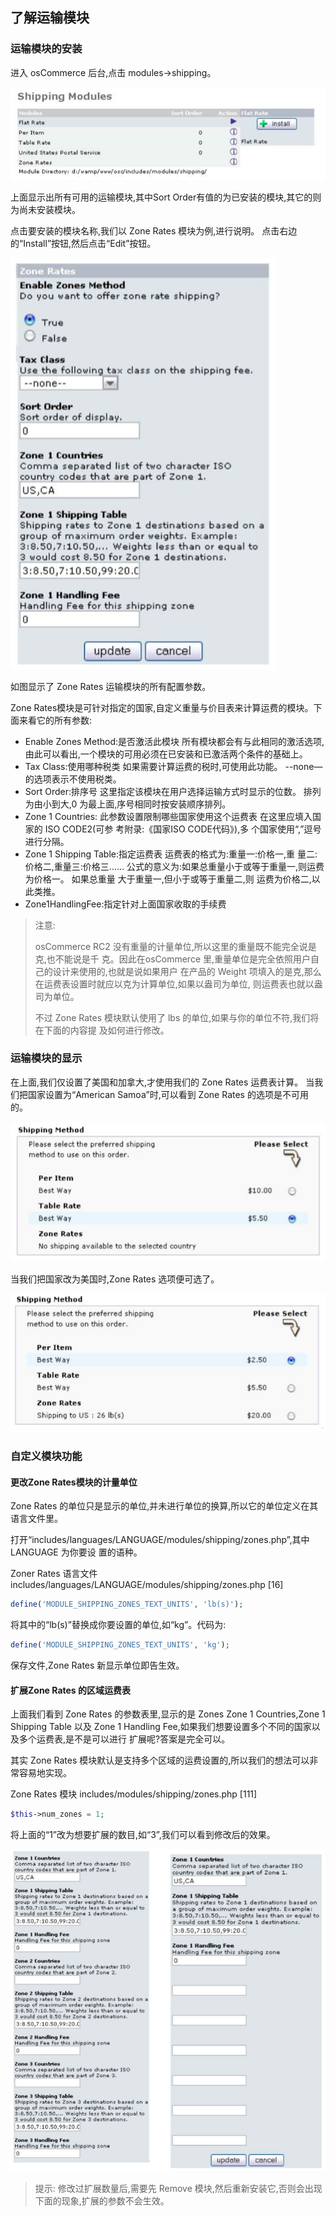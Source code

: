 ## 了解运输模块

### 运输模块的安装

进入 osCommerce 后台,点击 modules->shipping。

![](imgs/2.1-shipping-modules.png)

上面显示出所有可用的运输模块,其中Sort Order有值的为已安装的模块,其它的则为尚未安装模块。

点击要安装的模块名称,我们以 Zone Rates 模块为例,进行说明。 点击右边的“Install”按钮,然后点击“Edit”按钮。

![](imgs/2.1-zone-rates.png)

如图显示了 Zone Rates 运输模块的所有配置参数。

Zone Rates模块是可针对指定的国家,自定义重量与价目表来计算运费的模块。下面来看它的所有参数:

- Enable Zones Method:是否激活此模块
    所有模块都会有与此相同的激活选项,由此可以看出,一个模块的可用必须在已安装和已激活两个条件的基础上。
- Tax Class:使用哪种税类
    如果需要计算运费的税时,可使用此功能。
    --none—的选项表示不使用税类。
- Sort Order:排序号
    这里指定该模块在用户选择运输方式时显示的位数。
    排列为由小到大,0 为最上面,序号相同时按安装顺序排列。
- Zone 1 Countries: 此参数设置限制哪些国家使用这个运费表
    在这里应填入国家的 ISO CODE2(可参 考附录:《国家ISO CODE代码》),多 个国家使用“,”逗号进行分隔。
- Zone 1 Shipping Table:指定运费表
    运费表的格式为:重量一:价格一,重 量二:价格二,重量三:价格三...... 公式的意义为:如果总重量小于或等于重量一,则运费为价格一。
    如果总重量 大于重量一,但小于或等于重量二,则 运费为价格二,以此类推。
- Zone1HandlingFee:指定针对上面国家收取的手续费


> 注意:
> 
> osCommerce RC2 没有重量的计量单位,所以这里的重量既不能完全说是克,也不能说是千 克。因此在osCommerce 里,重量单位是完全依照用户自己的设计来使用的,也就是说如果用户 在产品的 Weight 项填入的是克,那么在运费表设置时就应以克为计算单位,如果以盎司为单位, 则运费表也就以盎司为单位。
> 
> 不过 Zone Rates 模块默认使用了 lbs 的单位,如果与你的单位不符,我们将在下面的内容提 及如何进行修改。

### 运输模块的显示

在上面,我们仅设置了美国和加拿大,才使用我们的 Zone Rates 运费表计算。
当我们把国家设置为“American Samoa”时,可以看到 Zone Rates 的选项是不可用的。

![](imgs/2.1-shipping-method-1.png)

当我们把国家改为美国时,Zone Rates 选项便可选了。

![](imgs/2.1-shipping-method-2.png)

### 自定义模块功能

#### 更改Zone Rates模块的计量单位

Zone Rates 的单位只是显示的单位,并未进行单位的换算,所以它的单位定义在其语言文件里。 

打开“includes/languages/LANGUAGE/modules/shipping/zones.php”,其中 LANGUAGE 为你要设 置的语种。

Zoner Rates 语言文件 includes/languages/LANGUAGE/modules/shipping/zones.php [16]

```php
define('MODULE_SHIPPING_ZONES_TEXT_UNITS', 'lb(s)');
```

将其中的“lb(s)”替换成你要设置的单位,如“kg”。代码为: 

```php
define('MODULE_SHIPPING_ZONES_TEXT_UNITS', 'kg');
```

保存文件,Zone Rates 新显示单位即告生效。


#### 扩展Zone Rates 的区域运费表

上面我们看到 Zone Rates 的参数表里,显示的是 Zones Zone 1 Countries,Zone 1 Shipping Table 以及 Zone 1 Handling Fee,如果我们想要设置多个不同的国家以及多个运费表,是不是可以进行 扩展呢?答案是完全可以。

其实 Zone Rates 模块默认是支持多个区域的运费设置的,所以我们的想法可以非常容易地实现。

Zone Rates 模块 includes/modules/shipping/zones.php [111] 

```php
$this->num_zones = 1;
```

将上面的“1”改为想要扩展的数目,如“3”,我们可以看到修改后的效果。

![](imgs/2.1-zone-rates-custom.png)

> 提示:
> 修改过扩展数量后,需要先 Remove 模块,然后重新安装它,否则会出现下面的现象,扩展的参数不会生效。


